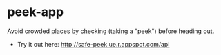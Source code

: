 # peek-app
Avoid crowded places by checking (taking a "peek") before heading out.
- Try it out here: http://safe-peek.ue.r.appspot.com/api
